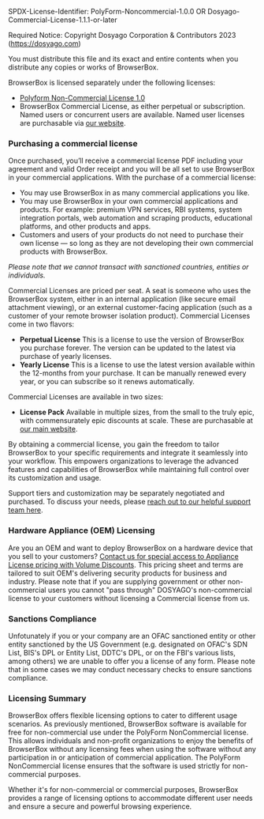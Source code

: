 SPDX-License-Identifier: PolyForm-Noncommercial-1.0.0 OR Dosyago-Commercial-License-1.1.1-or-later

Required Notice: Copyright Dosyago Corporation & Contributors 2023 (https://dosyago.com)

You must distribute this file and its exact and entire contents when you distribute any copies or works of BrowserBox.

BrowserBox is licensed separately under the following licenses:

- [Polyform Non-Commercial License 1.0](LICENSES/PolyForm-Noncommercial-1.0.0.md)
- BrowserBox Commercial License, as either perpetual or subscription. Named users or concurrent users are available. Named user licenses are purchasable via [our website](https://dosyago.com).

### Purchasing a commercial license

Once purchased, you’ll receive a commercial license PDF including your agreement and valid Order receipt and you will be all set to use BrowserBox in your commercial applications. With the purchase of a commercial license:

- You may use BrowserBox in as many commercial applications you like.
- You may use BrowserBox in your own commercial applications and products. For example: premium VPN services, RBI systems, system integration portals, web automation and scraping products, educational platforms, and other products and apps.
- Customers and users of your products do not need to purchase their own license — so long as they are not developing their own commercial products with BrowserBox.

*Please note that we cannot transact with sanctioned countries, entities or individuals.* 

Commercial Licenses are priced per seat. A seat is someone who uses the BrowserBox system, either in an internal application (like secure email attachment viewing), or an external customer-facing application (such as a customer of your remote browser isolation product). Commercial Licenses come in two flavors:

- **Perpetual License** This is a license to use the version of BrowserBox you purchase forever. The version can be updated to the latest via purchase of yearly licenses.
- **Yearly License** This is a license to use the latest version available within the 12-months from your purchase. It can be manually renewed every year, or you can subscribe so it renews automatically.

Commercial Licenses are available in two sizes:

- **License Pack** Available in multiple sizes, from the small to the truly epic, with commensurately epic discounts at scale. These are purchasable at [our main website](https://dosyago.com).

By obtaining a commercial license, you gain the freedom to tailor BrowserBox to your specific requirements and integrate it seamlessly into your workflow. This empowers organizations to leverage the advanced features and capabilities of BrowserBox while maintaining full control over its customization and usage. 

Support tiers and customization may be separately negotiated and purchased. To discuss your needs, please [reach out to our helpful support team here](mailto:support@dosyago.com?subject=BrowserBox).

### Hardware Appliance (OEM) Licensing

Are you an OEM and want to deploy BrowserBox on a hardware device that you sell to your customers? [Contact us for special access to Appliance License pricing with Volume Discounts](mailto:sales@dosyago.com?subject=OEM%20License). This pricing sheet and terms are tailored to suit OEM's delivering security products for business and industry. Please note that if you are supplying government or other non-commercial users you cannot "pass through" DOSYAGO's non-commercial license to your customers without licensing a Commercial license from us. 

### Sanctions Compliance

Unfotunately if you or your company are an OFAC sanctioned entity or other entity sanctioned by the US Government (e.g. designated on OFAC's SDN List, BIS's DPL or Entity List, DDTC's DPL, or on the FBI's various lists, among others) we are unable to offer you a license of any form. Please note that in some cases we may conduct necessary checks to ensure sanctions compliance. 

### Licensing Summary 

BrowserBox offers flexible licensing options to cater to different usage scenarios. As previously mentioned, BrowserBox software is available for free for non-commercial use under the PolyForm NonCommercial license. This allows individuals and non-profit organizations to enjoy the benefits of BrowserBox without any licensing fees when using the software without any participation in or anticipation of commercial application. The PolyForm NonCommercial license ensures that the software is used strictly for non-commercial purposes.

Whether it's for non-commercial or commercial purposes, BrowserBox provides a range of licensing options to accommodate different user needs and ensure a secure and powerful browsing experience.
